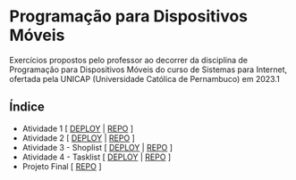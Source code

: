 # Programação para Dispositivos Móveis

Exercícios propostos pelo professor ao decorrer da disciplina de Programação para Dispositivos Móveis do curso de Sistemas para Internet, ofertada pela UNICAP (Universidade Católica de Pernambuco) em 2023.1

## Índice

- Atividade 1 [ [DEPLOY](https://expo.dev/@luizgnclvs/mobile-1?serviceType=classic&distribution=expo-go) | [REPO](https://github.com/luizgnclvs/programacao-mobile-unicap/tree/main/Mobile%20%231) ]
- Atividade 2 [ [DEPLOY](https://expo.dev/@luizgnclvs/mobile-2?servviceType=classic&distribution=expo-go) | [REPO](https://github.com/luizgnclvs/programacao-mobile-unicap/tree/main/Mobile%20%232) ]
- Atividade 3 - Shoplist [ [DEPLOY](https://expo.dev/@luizgnclvs/shoplist?serviceType=classic&distribution=expo-go) | [REPO](https://github.com/luizgnclvs/programacao-mobile-unicap/tree/main/Shoplist%20-%20Mobile%20%233) ]
- Atividade 4 - Tasklist [ [DEPLOY](https://expo.dev/@luizgnclvs/mobile-4?serviceType=classic&distribution=expo-go) | [REPO](https://github.com/luizgnclvs/programacao-mobile-unicap/tree/main/Mobile%20%234%20-%20Tasklist) ]
- Projeto Final [ [REPO](https://github.com/luizgnclvs/mobile-final-project) ]
